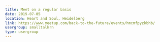 ```yaml
---
title: Meet on a regular basis
date: 2019-07-05
location: Heart and Soul, Heidelberg
link: https://www.meetup.com/back-to-the-future/events/hmcmfpyzkbhb/
usergroup: smalltalkrn
type: usergroup
---
```

